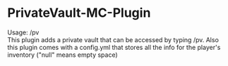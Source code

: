 # PrivateVault-MC-Plugin
Usage: /pv              
This plugin adds a private vault that can be accessed by typing /pv. Also this plugin comes with a config.yml that stores all the info for the player's inventory ("null" means empty space)
